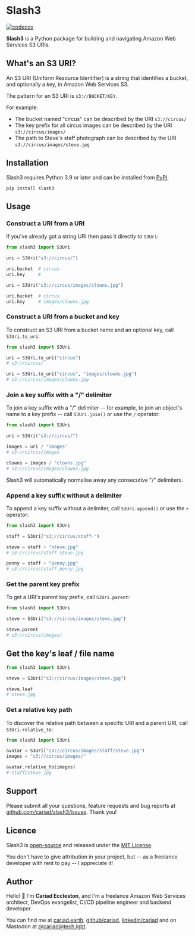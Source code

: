 # Slash3

[![codecov](https://codecov.io/gh/cariad/slash3/branch/main/graph/badge.svg?token=Vq0w74e8YY)](https://codecov.io/gh/cariad/slash3)

**Slash3** is a Python package for building and navigating Amazon Web Services S3 URIs.

## What's an S3 URI?

An S3 URI (Uniform Resource Identifier) is a string that identifies a bucket, and optionally a key, in Amazon Web Services S3.

The pattern for an S3 URI is `s3://BUCKET/KEY`.

For example:

- The bucket named "circus" can be described by the URI `s3://circus/`
- The key prefix for all circus images can be described by the URI `s3://circus/images/`
- The path to Steve's staff photograph can be described by the URI `s3://circus/images/steve.jpg`

## Installation

Slash3 requires Python 3.9 or later and can be installed from [PyPI](https://pypi.org/project/slash3/).

```shell
pip install slash3
```

## Usage

### Construct a URI from a URI

If you've already got a string URI then pass it directly to `S3Uri`:

```python
from slash3 import S3Uri

uri = S3Uri("s3://circus/")

uri.bucket  # circus
uri.key     #

uri = S3Uri("s3://circus/images/clowns.jpg")

uri.bucket  # circus
uri.key     # images/clowns.jpg
```

### Construct a URI from a bucket and key

To construct an S3 URI from a bucket name and an optional key, call `S3Uri.to_uri`:

```python
from slash3 import S3Uri

uri = S3Uri.to_uri("circus")
# s3://circus/

uri = S3Uri.to_uri("circus", "images/clowns.jpg")
# s3://circus/images/clowns.jpg
```

### Join a key suffix with a "/" delimiter

To join a key suffix with a "/" delimiter -- for example, to join an object's name to a key prefix -- call `S3Uri.join()` or use the `/` operator:

```python
from slash3 import S3Uri

uri = S3Uri("s3://circus/")

images = uri / "images"
# s3://circus/images

clowns = images / "clowns.jpg"
# s3://circus/images/clowns.jpg
```

Slash3 will automatically normalise away any consecutive "/" delimiters.

### Append a key suffix without a delimiter

To append a key suffix without a delimiter, call `S3Uri.append()` or use the `+` operator:

```python
from slash3 import S3Uri

staff = S3Uri("s3://circus/staff-")

steve = staff + "steve.jpg"
# s3://circus/staff-steve.jpg

penny = staff + "penny.jpg"
# s3://circus/staff-penny.jpg
```

### Get the parent key prefix

To get a URI's parent key prefix, call `S3Uri.parent`:

```python
from slash3 import S3Uri

steve = S3Uri("s3://circus/images/steve.jpg")

steve.parent
# s3://circus/images/
```

## Get the key's leaf / file name

```python
from slash3 import S3Uri

steve = S3Uri("s3://circus/images/steve.jpg")

steve.leaf
# steve.jpg
```

### Get a relative key path

To discover the relative path between a specific URI and a parent URI, call `S3Uri.relative_to`:

```python
from slash3 import S3Uri

avatar = S3Uri("s3://circus/images/staff/steve.jpg")
images = "s3://circus/images/"

avatar.relative_to(images)
# staff/steve.jpg
```

## Support

Please submit all your questions, feature requests and bug reports at [github.com/cariad/slash3/issues](https://github.com/cariad/slash3/issues). Thank you!

## Licence

Slash3 is [open-source](https://github.com/cariad/slash3) and released under the [MIT License](https://github.com/cariad/slash3/blob/main/LICENSE).

You don't have to give attribution in your project, but -- as a freelance developer with rent to pay -- I appreciate it!

## Author

Hello! 👋 I'm **Cariad Eccleston**, and I'm a freelance Amazon Web Services architect, DevOps evangelist, CI/CD pipeline engineer and backend developer.

You can find me at [cariad.earth](https://cariad.earth), [github/cariad](https://github.com/cariad), [linkedin/cariad](https://linkedin.com/in/cariad) and on Mastodon at [@cariad@tech.lgbt](https://tech.lgbt/@cariad).
